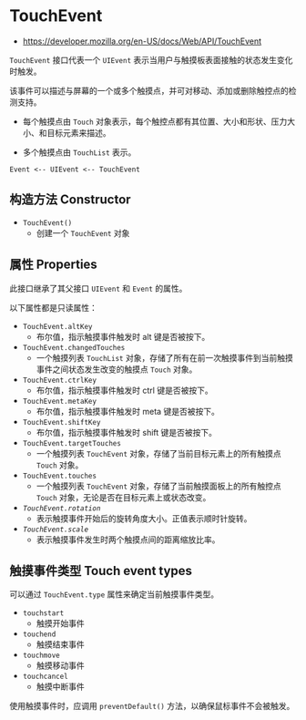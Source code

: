 # TouchEvent

- <https://developer.mozilla.org/en-US/docs/Web/API/TouchEvent>

`TouchEvent` 接口代表一个 `UIEvent` 表示当用户与触摸板表面接触的状态发生变化时触发。

该事件可以描述与屏幕的一个或多个触摸点，并可对移动、添加或删除触控点的检测支持。

- 每个触摸点由 `Touch` 对象表示，每个触控点都有其位置、大小和形状、压力大小、和目标元素来描述。

- 多个触摸点由 `TouchList` 表示。

```
Event <-- UIEvent <-- TouchEvent
```

## 构造方法 Constructor

- `TouchEvent()`
  - 创建一个 `TouchEvent` 对象

## 属性 Properties

此接口继承了其父接口 `UIEvent` 和 `Event` 的属性。

以下属性都是只读属性：

- `TouchEvent.altKey`
  - 布尔值，指示触摸事件触发时 alt 键是否被按下。
- `TouchEvent.changedTouches`
   - 一个触摸列表 `TouchList` 对象，存储了所有在前一次触摸事件到当前触摸事件之间状态发生改变的触摸点 `Touch` 对象。
- `TouchEvent.ctrlKey`
  - 布尔值，指示触摸事件触发时 ctrl 键是否被按下。
- `TouchEvent.metaKey`
  - 布尔值，指示触摸事件触发时 meta 键是否被按下。
- `TouchEvent.shiftKey`
  - 布尔值，指示触摸事件触发时 shift 键是否被按下。
- `TouchEvent.targetTouches`
  - 一个触摸列表 `TouchEvent` 对象，存储了当前目标元素上的所有触摸点 `Touch` 对象。
- `TouchEvent.touches`
  - 一个触摸列表 `TouchEvent` 对象，存储了当前触摸面板上的所有触控点 `Touch` 对象，无论是否在目标元素上或状态改变。
- *`TouchEvent.rotation`*
  - 表示触摸事件开始后的旋转角度大小。正值表示顺时针旋转。
- *`TouchEvent.scale`*
  - 表示触摸事件发生时两个触摸点间的距离缩放比率。

## 触摸事件类型 Touch event types

可以通过 `TouchEvent.type` 属性来确定当前触摸事件类型。

- `touchstart`
  - 触摸开始事件
- `touchend`
  - 触摸结束事件
- `touchmove`
  - 触摸移动事件
- `touchcancel`
  - 触摸中断事件

使用触摸事件时，应调用 `preventDefault()` 方法，以确保鼠标事件不会被触发。

